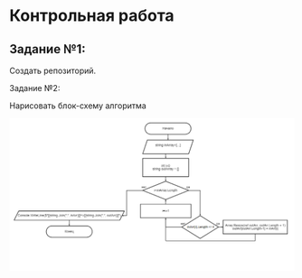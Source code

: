 # Контрольная работа

## Задание №1:

Создать репозиторий.

Задание №2:

Нарисовать блок-схему алгоритма

![Блок-схема](block_diagram.png)